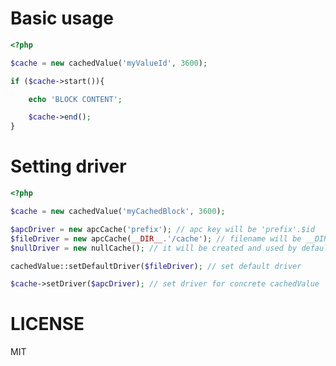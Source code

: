 Basic usage
===========


```php
<?php

$cache = new cachedValue('myValueId', 3600);

if ($cache->start()){

	echo 'BLOCK CONTENT';

	$cache->end();
}
```

Setting driver
==============

```php
<?php

$cache = new cachedValue('myCachedBlock', 3600);

$apcDriver = new apcCache('prefix'); // apc key will be 'prefix'.$id
$fileDriver = new apcCache(__DIR__.'/cache'); // filename will be __DIR__.'/cache/'.$id
$nullDriver = new nullCache(); // it will be created and used by default (does nothing)

cachedValue::setDefaultDriver($fileDriver); // set default driver

$cache->setDriver($apcDriver); // set driver for concrete cachedValue
```


LICENSE
=======

MIT


